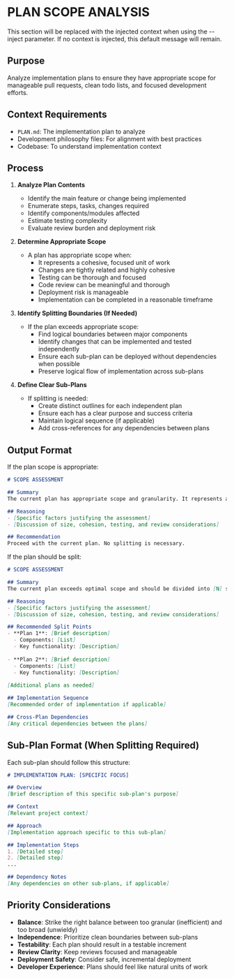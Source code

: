 # PLAN SCOPE ANALYSIS


<!-- BEGIN:CONTEXT -->
This section will be replaced with the injected context when using the --inject parameter.
If no context is injected, this default message will remain.
<!-- END:CONTEXT -->

## Purpose
Analyze implementation plans to ensure they have appropriate scope for manageable pull requests, clean todo lists, and focused development efforts.

## Context Requirements
- `PLAN.md`: The implementation plan to analyze
- Development philosophy files: For alignment with best practices 
- Codebase: To understand implementation context

## Process
1. **Analyze Plan Contents**
   - Identify the main feature or change being implemented
   - Enumerate steps, tasks, changes required
   - Identify components/modules affected
   - Estimate testing complexity
   - Evaluate review burden and deployment risk

2. **Determine Appropriate Scope**
   - A plan has appropriate scope when:
     - It represents a cohesive, focused unit of work
     - Changes are tightly related and highly cohesive
     - Testing can be thorough and focused
     - Code review can be meaningful and thorough
     - Deployment risk is manageable
     - Implementation can be completed in a reasonable timeframe

3. **Identify Splitting Boundaries (If Needed)**
   - If the plan exceeds appropriate scope:
     - Find logical boundaries between major components
     - Identify changes that can be implemented and tested independently
     - Ensure each sub-plan can be deployed without dependencies when possible
     - Preserve logical flow of implementation across sub-plans

4. **Define Clear Sub-Plans**
   - If splitting is needed:
     - Create distinct outlines for each independent plan
     - Ensure each has a clear purpose and success criteria
     - Maintain logical sequence (if applicable) 
     - Add cross-references for any dependencies between plans

## Output Format
If the plan scope is appropriate:
```markdown
# SCOPE ASSESSMENT

## Summary
The current plan has appropriate scope and granularity. It represents a cohesive unit of work that can be implemented, tested, reviewed, and deployed effectively.

## Reasoning
- [Specific factors justifying the assessment]
- [Discussion of size, cohesion, testing, and review considerations]

## Recommendation
Proceed with the current plan. No splitting is necessary.
```

If the plan should be split:
```markdown
# SCOPE ASSESSMENT

## Summary
The current plan exceeds optimal scope and should be divided into [N] separate implementation plans to improve manageability, testing, review, and deployment.

## Reasoning
- [Specific factors justifying the assessment]
- [Discussion of size, cohesion, testing, and review considerations]

## Recommended Split Points
- **Plan 1**: [Brief description]
  - Components: [List]
  - Key functionality: [Description]
  
- **Plan 2**: [Brief description]
  - Components: [List]
  - Key functionality: [Description]
  
[Additional plans as needed]

## Implementation Sequence
[Recommended order of implementation if applicable]

## Cross-Plan Dependencies
[Any critical dependencies between the plans]
```

## Sub-Plan Format (When Splitting Required)
Each sub-plan should follow this structure:

```markdown
# IMPLEMENTATION PLAN: [SPECIFIC FOCUS]

## Overview
[Brief description of this specific sub-plan's purpose]

## Context
[Relevant project context]

## Approach
[Implementation approach specific to this sub-plan]

## Implementation Steps
1. [Detailed step]
2. [Detailed step]
...

## Dependency Notes
[Any dependencies on other sub-plans, if applicable]
```

## Priority Considerations
- **Balance**: Strike the right balance between too granular (inefficient) and too broad (unwieldy)
- **Independence**: Prioritize clean boundaries between sub-plans
- **Testability**: Each plan should result in a testable increment
- **Review Clarity**: Keep reviews focused and manageable
- **Deployment Safety**: Consider safe, incremental deployment
- **Developer Experience**: Plans should feel like natural units of work
